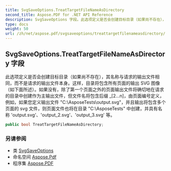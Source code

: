 ```yaml
---
title: SvgSaveOptions.TreatTargetFileNameAsDirectory
second_title: Aspose.PDF for .NET API Reference
description: SvgSaveOptions 字段。此选项定义是否会创建目标目录（如果尚不存在），其名称与请求的输出文件相同，而不是请求的输出文件本身。这样，目录将包含所有页面的输出 SVG 图像，如下所述。如果没有，除了第一个页面之外的页面输出文件将确切地在请求的目录中创建作为主输出文件，但文件名将包含后缀 _[2...n]，由页面编号定义，例如，如果您定义输出文件 "C\AsposeTests\output.svg"，并且输出将包含多个页面的 svg 文件，则页面文件也将在目录 "C\AsposeTests\" 中创建，并具有名称 'output.svg'、'output_2.svg'、'output_3.svg' 等。
type: docs
weight: 50
url: /zh/net/aspose.pdf/svgsaveoptions/treattargetfilenameasdirectory/
---
```

## SvgSaveOptions.TreatTargetFileNameAsDirectory 字段

此选项定义是否会创建目标目录（如果尚不存在），其名称与请求的输出文件相同，而不是请求的输出文件本身。这样，目录将包含所有页面的输出 SVG 图像（如下面所述）。如果没有，除了第一个页面之外的页面输出文件将确切地在请求的目录中创建作为主输出文件，但文件名将包含后缀 _[2...n]，由页面编号定义，例如，如果您定义输出文件 "C:\AsposeTests\output.svg"，并且输出将包含多个页面的 svg 文件，则页面文件也将在目录 "C:\AsposeTests\" 中创建，并具有名称 'output.svg'、'output_2.svg'、'output_3.svg' 等。

```csharp
public bool TreatTargetFileNameAsDirectory;
```

### 另请参阅

* 类 [SvgSaveOptions](../)
* 命名空间 [Aspose.Pdf](../../../aspose.pdf/)
* 程序集 [Aspose.PDF](../../../)